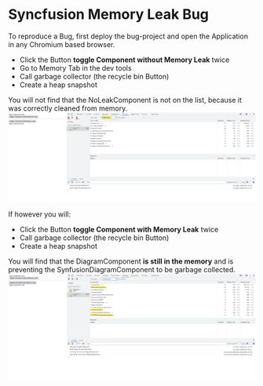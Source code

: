 # Syncfusion Memory Leak Bug

To reproduce a Bug, first deploy the bug-project and open the Application in any Chromium based browser.

 * Click the Button **toggle Component without Memory Leak** twice
 * Go to Memory Tab in the dev tools  
 * Call garbage collector (the recycle bin Button)
 * Create a heap snapshot 
   
You will not find that the NoLeakComponent is not on the list, because it was correctly cleaned from memory.
![](syncfusionLeakBug1.png)

If however you will:
 * Click the Button **toggle Component with Memory Leak** twice
 * Call garbage collector (the recycle bin Button)
 * Create a heap snapshot 

You will find that the DiagramComponent **is still in the memory** and is preventing the SynfusionDiagramComponent
to be garbage collected.
![](syncfusionLeakBug2.png)